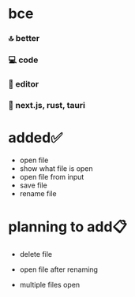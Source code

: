<!-- https://www.realtimecolors.com/?colors=ede4e3-0b0707-caaead-46626a-8578a6&fonts=Poppins-Poppins -->

# bce

### 🔝 better

### 💻 code

### 📔 editor

### 🔧 next.js, rust, tauri

# added✅

- open file
- show what file is open
- open file from input
- save file
- rename file

# planning to add📋

- delete file

- open file after renaming
- multiple files open

